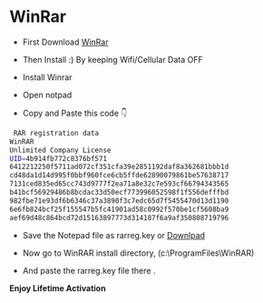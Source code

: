 # WinRar

- First Download [WinRar](https://www.win-rar.com/)

- Then Install :)  By keeping Wifi/Cellular Data OFF

- Install Winrar 

- Open notpad 

- Copy and Paste this code 👇

```bash
 RAR registration data
WinRAR
Unlimited Company License
UID=4b914fb772c8376bf571
6412212250f5711ad072cf351cfa39e2851192daf8a362681bbb1d
cd48da1d14d995f0bbf960fce6cb5ffde62890079861be57638717
7131ced835ed65cc743d9777f2ea71a8e32c7e593cf66794343565
b41bcf56929486b8bcdac33d50ecf773996052598f1f556defffbd
982fbe71e93df6b6346c37a3890f3c7edc65d7f5455470d13d1190
6e6fb824bcf25f155547b5fc41901ad58c0992f570be1cf5608ba9
aef69d48c864bcd72d15163897773d314187f6a9af350808719796
```
- Save the Notepad file as rarreg.key  or [Downlpad](rarreg.key)

- Now go to WinRAR install directory, (c:\ProgramFiles\WinRAR)

- And paste the rarreg.key  file there .

**Enjoy Lifetime Activation**